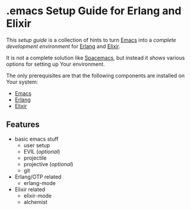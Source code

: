 # .emacs Setup Guide for Erlang and Elixir

This _setup guide_ is a collection of hints to turn [Emacs][GNU Emacs] into a _complete development environment_ for [Erlang][Erlang/OTP] and [Elixir][Elixir].

It is not a complete solution like [Spacemacs][Spacemacs], but instead it _shows_ various options for setting up Your environment.

The only prerequisites are that the following components are installed on Your system:
* [Emacs][GNU Emacs]
* [Erlang][Erlang/OTP]
* [Elixir][Elixir]

[GNU Emacs]: http://www.gnu.org/software/emacs/
[Erlang/OTP]: http://www.erlang.org/
[Elixir]: http://elixir-lang.org/
[Spacemacs]: https://twitter.com/spacemacs

## Features

* basic emacs stuff
  * user setup
  * EVIL (_optional_)
  * projectile
  * projective (_optional_)
  * git
* Erlang/OTP related
  * erlang-mode
* Elixir related
  * elixir-mode
  * alchemist
  

